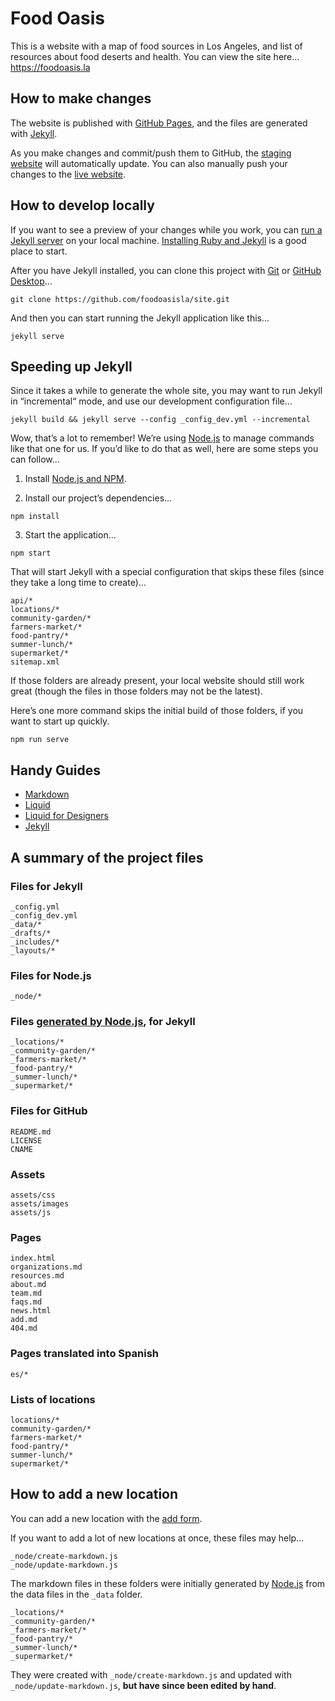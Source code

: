 
# Food Oasis

This is a website with a map of food sources in Los Angeles, and list of resources about food deserts and health. You can view the site here…
https://foodoasis.la

## How to make changes

The website is published with [GitHub Pages](https://pages.github.com), and the files are generated with [Jekyll](http://jekyllrb.com).

As you make changes and commit/push them to GitHub, the [staging website](https://staging.foodoasis.la) will automatically update. You can also manually push your changes to the [live website](https://github.com/foodoasisla/foodoasis.la).

## How to develop locally

If you want to see a preview of your changes while you work, you can [run a Jekyll server](https://jekyllrb.com) on your local machine. [Installing Ruby and Jekyll](https://jekyllrb.com/docs/installation/) is a good place to start.

After you have Jekyll installed, you can clone this project with [Git](https://git-scm.com) or [GitHub Desktop](https://desktop.github.com)…

```git clone https://github.com/foodoasisla/site.git```

And then you can start running the Jekyll application like this...

```jekyll serve```

## Speeding up Jekyll

Since it takes a while to generate the whole site, you may want to run Jekyll in “incremental“ mode, and use our development configuration file…

```
jekyll build && jekyll serve --config _config_dev.yml --incremental
```

Wow, that’s a lot to remember! We’re using [Node.js](https://nodejs.org) to manage commands like that one for us. If you’d like to do that as well, here are some steps you can follow…

1. Install [Node.js and NPM](https://nodejs.org/en/download/).

2. Install our project’s dependencies...

```npm install```

3. Start the application...

```npm start```

That will start Jekyll with a special configuration that skips these files (since they take a long time to create)…

```
api/*
locations/*
community-garden/*
farmers-market/*
food-pantry/*
summer-lunch/*
supermarket/*
sitemap.xml
```

If those folders are already present, your local website should still work great (though the files in those folders may not be the latest).

Here’s one more command skips the initial build of those folders, if you want to start up quickly.

```npm run serve```

## Handy Guides

* [Markdown](https://guides.github.com/features/mastering-markdown/)
* [Liquid](https://shopify.github.io/liquid/)
* [Liquid for Designers](https://github.com/Shopify/liquid/wiki/Liquid-for-Designers)
* [Jekyll](https://jekyllrb.com/docs/home/)

## A summary of the project files

### Files for Jekyll
```
_config.yml
_config_dev.yml
_data/*
_drafts/*
_includes/*
_layouts/*

```

### Files for Node.js
```
_node/*
```

### Files [generated by Node.js](#how-to-add-a-new-location), for Jekyll
```
_locations/*
_community-garden/*
_farmers-market/*
_food-pantry/*
_summer-lunch/*
_supermarket/*
```

### Files for GitHub
```
README.md
LICENSE
CNAME
```

### Assets
```
assets/css
assets/images
assets/js
```

### Pages
```
index.html
organizations.md
resources.md
about.md
team.md
faqs.md
news.html
add.md
404.md
```

### Pages translated into Spanish
```
es/*
```

### Lists of locations
```
locations/*
community-garden/*
farmers-market/*
food-pantry/*
summer-lunch/*
supermarket/*
```

## How to add a new location

You can add a new location with the [add form](https://foodoasis.la/add/).

If you want to add a lot of new locations at once, these files may help…

```
_node/create-markdown.js
_node/update-markdown.js
```

The markdown files in these folders were initially generated by [Node.js](https://nodejs.org) from the data files in the `_data` folder.

```
_locations/*
_community-garden/*
_farmers-market/*
_food-pantry/*
_summer-lunch/*
_supermarket/*
```

They were created with `_node/create-markdown.js` and updated with `_node/update-markdown.js`, **but have since been edited by hand**.
